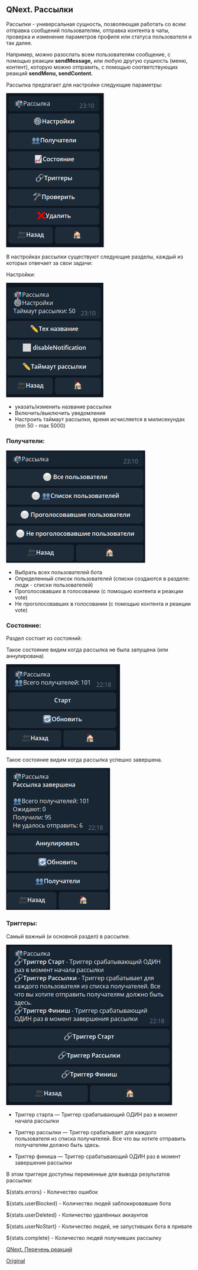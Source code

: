 ## QNext. Рассылки

Рассылки - универсальная сущность, позволяющая работать со всем: отправка сообщений пользователям, отправка контента в чаты, проверка и изменение параметров профиля или статуса пользователя и так далее.



Например,  можно разослать всем пользователям сообщение, с помощью реакции **sendMessage,** или любую другую сущность (меню, контент), которую можно отправить, с помощью соответствующих реакций **sendMenu, sendContent.**



Рассылка предлагает для настройки следующие параметры:

![](./1.png)

В настройках рассылки существуют следующие разделы, каждый из которых отвечает за свои задачи:

Настройки:

![](./2.png)
* указать/изменить название рассылки
* Включить/выключить уведомления
* Настроить таймаут рассылки, время исчисляется в милисекундах (min 50 - max 5000)
### Получатели:

![](./3.png)
* Выбрать всех пользователей бота
* Определенный список пользователей (списки создаются в разделе: люди - списки пользователей)
* Проголосовавших в голосовании (с помощью контента и реакции vote)
* Не проголосовавших в голосовании (с помощью контента и реакции vote)
### Состояние:

Раздел состоит из состояний:

Такое состояние видим когда рассылка не была запущена (или аннулирована)

![](./4.png)

Такое состояние видим когда рассылка успешно завершена.

![](./5.png)
### Триггеры:

Самый важный (и основной раздел) в рассылке.

![](./6.png)
* Триггер старта — Триггер срабатывающий ОДИН раз в момент начала рассылки


* Триггер рассылки — Триггер срабатывает для каждого пользователя из списка получателей. Все что вы хотите отправить получателям должно быть здесь.


* Триггер финиша — Триггер срабатывающий ОДИН раз в момент завершения рассылки

В этом триггере доступны переменные для вывода результатов рассылки:

${stats.errors} - Количество ошибок

${stats.userBlocked} - Количество людей заблокировавшие бота

${stats.userDeleted} - Количество удалённых аккаунтов

${stats.userNoStart} - Количество людей, не запустивших бота в привате

${stats.complete} - Количество людей получивших рассылку



[QNext. Перечень реакций](/docs-test/reactions)
  
[Original](https://telegra.ph/QNext-admin-Newsletters-about-05-08)